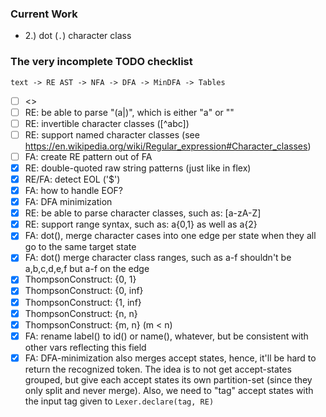 ### Current Work

- 2.) dot (`.`) character class

### The very incomplete TODO checklist

```
text -> RE AST -> NFA -> DFA -> MinDFA -> Tables
```

- [ ] <<more unit tests>>
- [ ] RE: be able to parse "(a|)", which is either "a" or ""
- [ ] RE: invertible character classes ([^abc])
- [ ] RE: support named character classes (see https://en.wikipedia.org/wiki/Regular_expression#Character_classes)
- [ ] FA: create RE pattern out of FA
- [x] RE: double-quoted raw string patterns (just like in flex)
- [x] RE/FA: detect EOL ('$')
- [x] FA: how to handle EOF?
- [x] FA: DFA minimization
- [x] RE: be able to parse character classes, such as: [a-zA-Z]
- [x] RE: support range syntax, such as: a{0,1} as well as a{2}
- [x] FA: dot(), merge character cases into one edge per state when they all go to the same target state
- [x] FA: dot() merge character class ranges, such as a-f shouldn't be a,b,c,d,e,f but a-f on the edge
- [x] ThompsonConstruct: {0, 1}
- [x] ThompsonConstruct: {0, inf}
- [x] ThompsonConstruct: {1, inf}
- [x] ThompsonConstruct: {n, n}
- [x] ThompsonConstruct: {m, n} (m < n)
- [x] FA: rename label() to id() or name(), whatever, but be consistent with other vars reflecting this field
- [x] FA: DFA-minimization also merges accept states, hence, it'll be hard to return the recognized
      token. The idea is to not get accept-states grouped, but give each accept states its own
      partition-set (since they only split and never merge).
      Also, we need to "tag" accept states with the input tag given to `Lexer.declare(tag, RE)`
